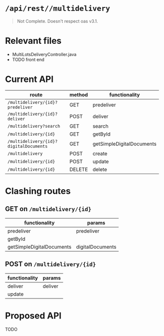 # `/api/rest//multidelivery`
> Not Complete.
> Doesn't respect oas v3.1.

# Relevant files
- MultiLotsDeliveryController.java
- TODO front end

# Current API
|route|method|functionality|
|-|-|-|
|`/multidelivery/{id}?predeliver`|GET|predeliver|
|`/multidelivery/{id}?deliver`|POST|deliver|
|`/multidelivery?search`|GET|search|
|`/multidelivery/{id}`|GET|getById|
|`/multidelivery/{id}?digitalDocuments`|GET|getSimpleDigitalDocuments|
|`/multidelivery`|POST|create|
|`/multidelivery/{id}`|POST|update|
|`/multidelivery/{id}`|DELETE|delete|

# Clashing routes

## GET on `/multidelivery/{id}`
|functionality|params|
|-|-|
|predeliver|predeliver|
|getById||
|getSimpleDigitalDocuments|digitalDocuments|

## POST on `/multidelivery/{id}`
|functionality|params|
|-|-|
|deliver|deliver|
|update||

# Proposed API
TODO